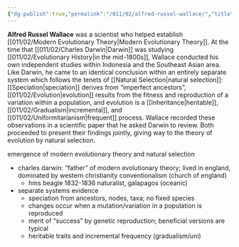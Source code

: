 ```yaml
---
{"dg-publish":true,"permalink":"/011/02/alfred-russel-wallace/","title":"Alfred Russell Wallace","tags":["BIOL422"],"noteIcon":"1","created":"2024-09-26T13:45:04.063-07:00","updated":"2024-09-26T15:02:32.987-07:00"}
---
```


**Alfred Russel Wallace** was a scientist who helped establish [[011/02/Modern Evolutionary Theory\|Modern Evolutionary Theory]]. At the time that [[011/02/Charles Darwin\|Darwin]] was studying [[011/02/Evolutionary History\|in the mid-1800s]], Wallace conducted his own independent studies within Indonesia and the Southeast Asian area. Like Darwin, he came to an identical conclusion within an entirely separate system which follows the tenets of [[Natural Selection\|natural selection]]: [[Speciation\|speciation]] derives from “imperfect ancestors”, [[011/02/Evolution\|evolution]] results from the fitness and reproduction of a variation within a population, and evolution is a [[Inheritance\|heritable]], [[011/02/Gradualism\|incremental]], and [[011/02/Uniformitarianism\|frequent]] process. Wallace recorded these observations in a scientific paper that he asked Darwin to review. Both proceeded to present their findings jointly, giving way to the theory of evolution by natural selection.

emergence of modern evolutionary theory and natural selection
- charles darwin: “father” of modern evolutionary theory; lived in england, dominated by western christianity conventionalism (church of england)
	- hms beagle 1832-1836 naturalist, galapagos (oceanic)
- separate systems evidence
	- speciation from ancestors, nodes, taxa; no fixed species
	- changes occur when a mutation/variation in a population is reproduced
	- merit of “success” by genetic reproduction; beneficial versions are typical
	- heritable traits and incremental frequency (gradualism/uni)